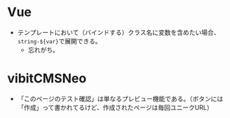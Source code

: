 # Vue
- テンプレートにおいて（バインドする）クラス名に変数を含めたい場合、`string-${var}`で展開できる。
  - 忘れがち。

# vibitCMSNeo
- 「このページのテスト確認」は単なるプレビュー機能である。（ボタンには「作成」って書かれてるけど、作成されたページは毎回ユニークURL）
